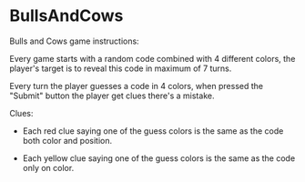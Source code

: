 # BullsAndCows

Bulls and Cows game instructions:

Every game starts with a random code combined with 4 different colors, the player's target is to reveal this code in maximum of 7 turns.

Every turn the player guesses a code in 4 colors, when pressed the "Submit" button the player get clues there's a mistake.

Clues:

* Each red clue saying one of the guess colors is the same as the code both color and position.

* Each yellow clue saying one of the guess colors is the same as the code only on color.
